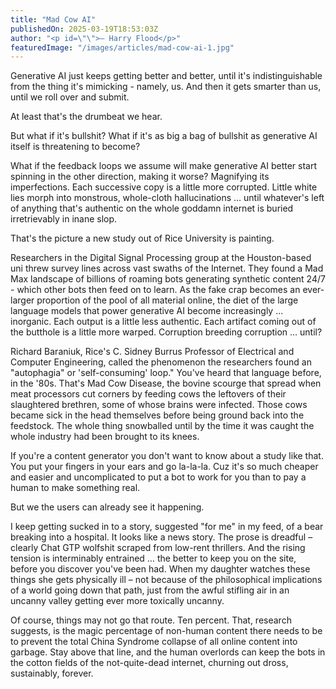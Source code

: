 ```yaml
---
title: "Mad Cow AI"
publishedOn: 2025-03-19T18:53:03Z
author: "<p id=\"\">– Harry Flood</p>"
featuredImage: "/images/articles/mad-cow-ai-1.jpg"
---
```


Generative AI just keeps getting better and better, until it's indistinguishable from the thing it's mimicking - namely, us. And then it gets smarter than us, until we roll over and submit.

At least that's the drumbeat we hear.

But what if it's bullshit? What if it's as big a bag of bullshit as generative AI itself is threatening to become?

What if the feedback loops we assume will make generative AI better start spinning in the other direction, making it worse? Magnifying its imperfections. Each successive copy is a little more corrupted. Little white lies morph into monstrous, whole-cloth hallucinations … until whatever's left of anything that's authentic on the whole goddamn internet is buried irretrievably in inane slop.

That's the picture a new study out of Rice University is painting.

Researchers in the Digital Signal Processing group at the Houston-based uni threw survey lines across vast swaths of the Internet. They found a Mad Max landscape of billions of roaming bots generating synthetic content 24/7 - which other bots then feed on to learn. As the fake crap becomes an ever-larger proportion of the pool of all material online, the diet of the large language models that power generative AI become increasingly … inorganic. Each output is a little less authentic. Each artifact coming out of the butthole is a little more warped. Corruption breeding corruption … until?

Richard Baraniuk, Rice's C. Sidney Burrus Professor of Electrical and Computer Engineering, called the phenomenon the researchers found an "autophagia" or 'self-consuming' loop." You've heard that language before, in the '80s. That's Mad Cow Disease, the bovine scourge that spread when meat processors cut corners by feeding cows the leftovers of their slaughtered brethren, some of whose brains were infected. Those cows became sick in the head themselves before being ground back into the feedstock. The whole thing snowballed until by the time it was caught the whole industry had been brought to its knees.

If you're a content generator you don't want to know about a study like that. You put your fingers in your ears and go la-la-la. Cuz it's so much cheaper and easier and uncomplicated to put a bot to work for you than to pay a human to make something real.

But we the users can already see it happening.

I keep getting sucked in to a story, suggested "for me" in my feed, of a bear breaking into a hospital. It looks like a news story. The prose is dreadful – clearly Chat GTP wolfshit scraped from low-rent thrillers. And the rising tension is interminably entrained … the better to keep you on the site, before you discover you've been had. When my daughter watches these things she gets physically ill – not because of the philosophical implications of a world going down that path, just from the awful stifling air in an uncanny valley getting ever more toxically uncanny.

Of course, things may not go that route. Ten percent. That, research suggests, is the magic percentage of non-human content there needs to be to prevent the total China Syndrome collapse of all online content into garbage. Stay above that line, and the human overlords can keep the bots in the cotton fields of the not-quite-dead internet, churning out dross, sustainably, forever.
